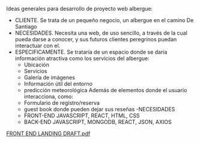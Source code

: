 
Ideas generales para desarrollo de proyecto web albergue: 

- CLIENTE. Se trata de un pequeño negocio, un albergue en el camino De Santiago
- NECESIDADES. Necesita una web, de uso sencillo, a través de la cual pueda darse a conocer, y sus futuros clientes peregrinos puedan interactuar con el.
- ESPECIFICAMENTE. Se trataría de un espacio donde se daría información atractiva como los servicios del albergue:
  * Ubicación
  * Servicios
  * Galería de imágenes
  * Información útil del entorno
  * predicción meteorológica
  Además de elementos donde el usuario interacciona, como:
  * Formulario de registro/reserva
  * guest book donde pueden dejar sus reseñas
-NECESIDADES
  * FRONT-END JAVASCRIPT, REACT, HTML, CSS
  * BACK-END JAVASCRIPT, MONGODB, REACT, JSON, AXIOS




[FRONT END LANDING DRAFT.pdf](https://github.com/user-attachments/files/16472975/FRONT.END.LANDING.DRAFT.pdf)
